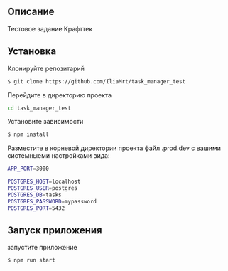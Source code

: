 
## Описание
Тестовое задание Крафттек
## Установка
Клонируйте репозитарий
```bash
$ git clone https://github.com/IliaMrt/task_manager_test
```

Перейдите в директорию проекта
```bash
cd task_manager_test
```

Установите зависимости
```bash
$ npm install
```

Разместите в корневой директории проекта файл .prod.dev с вашими системныеми настройками вида:
```bash
APP_PORT=3000

POSTGRES_HOST=localhost
POSTGRES_USER=postgres
POSTGRES_DB=tasks
POSTGRES_PASSWORD=mypassword
POSTGRES_PORT=5432
```

## Запуск приложения

запустите приложение
```bash
$ npm run start
```

